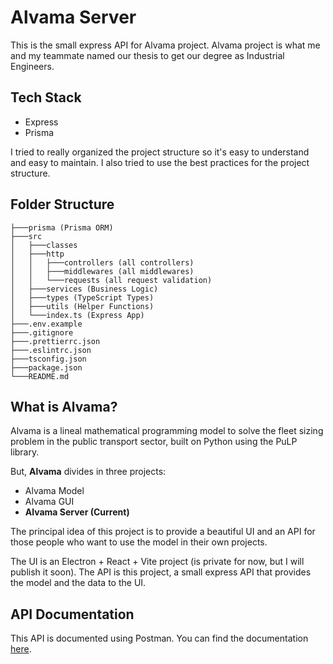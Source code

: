 # Alvama Server
This is the small express API for Alvama project. Alvama project is what me and my teammate named our thesis to get our degree as Industrial Engineers.

## Tech Stack
- Express
- Prisma

I tried to really organized the project structure so it's easy to understand and easy to maintain. I also tried to use the best practices for the project structure.

## Folder Structure
```
├───prisma (Prisma ORM)
├───src
│   ├───classes 
│   ├───http
│   │   ├───controllers (all controllers)
│   │   ├───middlewares (all middlewares)
│   │   └───requests (all request validation)
│   ├───services (Business Logic)
│   ├───types (TypeScript Types)
│   ├───utils (Helper Functions)
│   └───index.ts (Express App)
├───.env.example
├───.gitignore
├───.prettierrc.json
├───.eslintrc.json
├───tsconfig.json
├───package.json
└───README.md

```

## What is Alvama?
Alvama is a lineal mathematical programming model to solve the fleet sizing problem in the public transport sector, built on Python using the PuLP library.

But, **Alvama** divides in three projects:

- Alvama Model
- Alvama GUI
- **Alvama Server (Current)**

The principal idea of this project is to provide a beautiful UI and an API for those people who want to use the model in their own projects. 

The UI is an Electron + React + Vite project (is private for now, but I will publish it soon). The API is this project, a small express API that provides the model and the data to the UI.

## API Documentation
This API is documented using Postman. You can find the documentation [here](https://documenter.getpostman.com/view/11028303/VUxNQTC8#0e3d080a-26c6-4848-be91-d77f59aafd6d).


